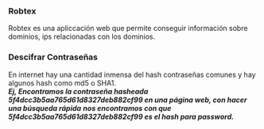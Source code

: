 ### Robtex

Robtex es una apliccación web que permite conseguir información sobre dominios, ips relacionadas con los dominios.

### Descifrar Contraseñas

En internet hay una cantidad inmensa del hash contraseñas comunes y hay algunos hash como md5 o SHA1.<br>
***Ej, Encontramos la contraseña hasheada 5f4dcc3b5aa765d61d8327deb882cf99 en una página web, con hacer una búsqueda rápida***
***nos encontramos con que 5f4dcc3b5aa765d61d8327deb882cf99 es el hash para password.***

